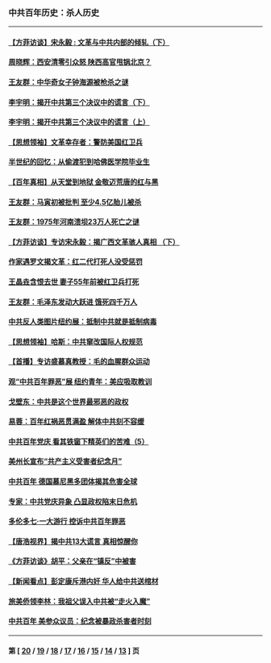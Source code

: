 ### 中共百年历史：杀人历史
---
#### [【方菲访谈】宋永毅 : 文革与中共内部的倾轧（下）](../../pages/nf1176106/n13486836.md?03050430) 
#### [周晓辉：西安清零引众怒 陕西高官甩锅北京？](../../pages/nf1176106/n13484627.md?03050430) 
#### [王友群：中华奇女子钟海源被枪杀之谜](../../pages/nf1176106/n13430555.md?03050430) 
#### [李宇明：揭开中共第三个决议中的谎言（下）](../../pages/nf1176106/n13389389.md?03050430) 
#### [李宇明：揭开中共第三个决议中的谎言（上）](../../pages/nf1176106/n13388697.md?03050430) 
#### [【思想领袖】文革幸存者：警防美国红卫兵](../../pages/nf1176106/n13339289.md?03050430) 
#### [半世纪的回忆：从偷渡犯到哈佛医学院毕业生](../../pages/nf1176106/n13345328.md?03050430) 
#### [【百年真相】从天堂到地狱 金敬迈荒唐的红与黑](../../pages/nf1176106/n13336995.md?03050430) 
#### [王友群：马寅初被批判 至少4.5亿胎儿被杀](../../pages/nf1176106/n13260313.md?03050430) 
#### [王友群：1975年河南溃坝23万人死亡之谜](../../pages/nf1176106/n13231576.md?03050430) 
#### [【方菲访谈】专访宋永毅：揭广西文革骇人真相 （下）](../../pages/nf1176106/n13209074.md?03050430) 
#### [作家遇罗文揭文革：红二代打死人没受惩罚](../../pages/nf1176106/n13205254.md?03050430) 
#### [王晶垚含恨去世 妻子55年前被红卫兵打死](../../pages/nf1176106/n13203590.md?03050430) 
#### [王友群：毛泽东发动大跃进 饿死四千万人](../../pages/nf1176106/n13177158.md?03050430) 
#### [中共反人类图片纽约展：抵制中共就是抵制病毒](../../pages/nf1176106/n13115371.md?03050430) 
#### [【思想领袖】哈斯：中共窜改国际人权规范](../../pages/nf1176106/n13053647.md?03050430) 
#### [【首播】专访盛慕真教授：毛的血腥群众运动](../../pages/nf1176106/n13091782.md?03050430) 
#### [观“中共百年罪恶”展 纽约青年：美应吸取教训](../../pages/nf1176106/n13085246.md?03050430) 
#### [戈壁东：中共是这个世界最邪恶的政权](../../pages/nf1176106/n13085641.md?03050430) 
#### [易蓉：百年红祸恶贯满盈 解体中共刻不容缓](../../pages/nf1176106/n13084455.md?03050430) 
#### [中共百年党庆 看其铁窗下精英们的苦难（5）](../../pages/nf1176106/n13076766.md?03050430) 
#### [美州长宣布“共产主义受害者纪念月”](../../pages/nf1176106/n13074024.md?03050430) 
#### [中共百年 德国慕尼黑多团体揭其危害全球](../../pages/nf1176106/n13068873.md?03050430) 
#### [专家：中共党庆异象 凸显政权陷末日危机](../../pages/nf1176106/n13067084.md?03050430) 
#### [多伦多七·一大游行 控诉中共百年罪恶](../../pages/nf1176106/n13062043.md?03050430) 
#### [【唐浩视界】揭中共13大谎言 真相惊醒你](../../pages/nf1176106/n13065208.md?03050430) 
#### [《方菲访谈》胡平：父亲在“镇反”中被害](../../pages/nf1176106/n13064114.md?03050430) 
#### [【新闻看点】彭定康斥港内奸 华人给中共送棺材](../../pages/nf1176106/n13064230.md?03050430) 
#### [旅美侨领李林：我祖父误入中共被“走火入魔”](../../pages/nf1176106/n13062777.md?03050430) 
#### [中共百年 美参众议员：纪念被暴政杀害者时刻](../../pages/nf1176106/n13063735.md?03050430) 

---
#### 第 [ [20](./20.md?03050430) / [19](./19.md?03050430) / [18](./18.md?03050430) / [17](./17.md?03050430) / [16](./16.md?03050430) / [15](./15.md?03050430) / [14](./14.md?03050430) / [13](./13.md?03050430) ] 页
